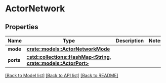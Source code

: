 # ActorNetwork

## Properties

Name | Type | Description | Notes
------------ | ------------- | ------------- | -------------
**mode** | [**crate::models::ActorNetworkMode**](ActorNetworkMode.md) |  | 
**ports** | [**::std::collections::HashMap<String, crate::models::ActorPort>**](ActorPort.md) |  | 

[[Back to Model list]](../README.md#documentation-for-models) [[Back to API list]](../README.md#documentation-for-api-endpoints) [[Back to README]](../README.md)


